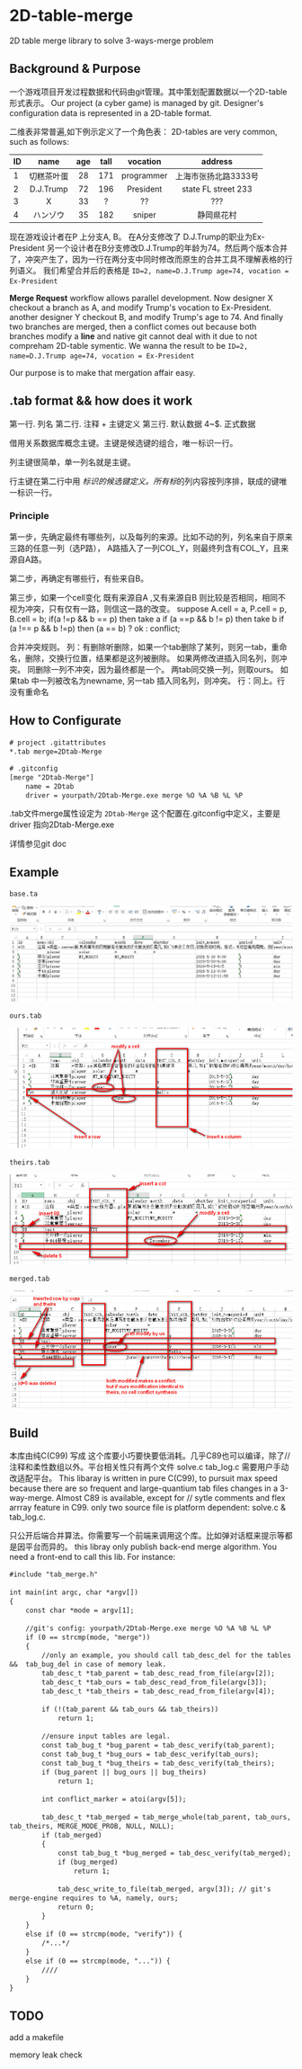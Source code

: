 # 2D-table-merge
2D table merge library to solve 3-ways-merge problem

## Background & Purpose
一个游戏项目开发过程数据和代码由git管理。其中策划配置数据以一个2D-table形式表示。
Our project (a cyber game) is managed by git. Designer's configuration data is represented in a 2D-table format.

二维表非常普遍,如下例示定义了一个角色表：
2D-tables are very common, such as follows:

|	ID	|   name  | age | tall | vocation | address 
| :-- | :--: | :--: | :--: | :--: | :--: |
| 1	|	切糕茶叶蛋 |  28  | 171 | programmer | 上海市张扬北路3333号 |
| 2 | D.J.Trump | 72 | 196 | President | state FL street 233 |
| 3 | X | 33 | ? | ?? | ???
| 4 | ハンゾウ | 35 | 182 | sniper | 静岡県花村 |

现在游戏设计者在P 上分支A, B。 在A分支修改了 D.J.Trump的职业为Ex-President
另一个设计者在B分支修改D.J.Trump的年龄为74。然后两个版本合并了，冲突产生了，因为一行在两分支中同时修改而原生的合并工具不理解表格的行列语义。
我们希望合并后的表格是 `ID=2, name=D.J.Trump age=74, vocation = Ex-President`

**Merge Request** workflow allows parallel development. Now designer X checkout a branch as A, and modify Trump's vocation to Ex-President.
another designer Y checkout B, and modify Trump's age to 74. And finally two branches are merged, then a conflict comes out because both branches modify a **line** and native git cannot deal with it due to not compreham 2D-table symentic. We wanna the result to be `ID=2, name=D.J.Trump age=74, vocation = Ex-President`

Our purpose is to make that mergation affair easy.

## .tab format && how does it work

第一行. 列名
第二行. 注释 + 主键定义
第三行. 默认数据
4~$.	正式数据

借用关系数据库概念主键。主键是候选键的组合，唯一标识一行。

列主键很简单，单一列名就是主键。

行主键在第二行中用 *标识的候选键定义。所有标*的列内容按列序排，联成的键唯一标识一行。

### Principle
第一步，先确定最终有哪些列，以及每列的来源。比如不动的列，列名来自于原来三路的任意一列（选P路）， A路插入了一列COL_Y，则最终列含有COL_Y，且来源自A路。

第二步，再确定有哪些行，有些来自B。

第三步，如果一个cell变化 既有来源自A ,又有来源自B 则比较是否相同，相同不视为冲突，只有仅有一路，则信这一路的改变。
		suppose A.cell = a, P.cell = p, B.cell = b; 
			if(a !=p && b == p) then take a
			if (a ==p && b != p) then take b
			if (a !== p && b !=p) then  (a == b) ? ok : conflict;

合并冲突规则。
列：有删除听删除，如果一个tab删除了某列，则另一tab，重命名，删除，交换行位置，结果都是这列被删除。
	如果两修改进插入同名列，则冲突。
	同删除一列不冲突，因为最终都是一个。
	两tab同交换一列，则取ours。
	如果tab 中一列被改名为newname, 另一tab 插入同名列，则冲突。
行：同上。行没有重命名


## How to Configurate

```
# project .gitattributes
*.tab merge=2Dtab-Merge
```

```
# .gitconfig
[merge "2Dtab-Merge"]
	name = 2Dtab
	driver = yourpath/2Dtab-Merge.exe merge %O %A %B %L %P
```

.tab文件merge属性设定为 `2Dtab-Merge` 这个配置在.gitconfig中定义，主要是driver 指向2Dtab-Merge.exe

详情参见git doc

## Example

	base.ta

![Origin](https://github.com/TanakaYasen/2D-table-merge/blob/main/image/base.jpg?raw=true)

	ours.tab
	
![Ours](https://github.com/TanakaYasen/2D-table-merge/blob/main/image/ours.jpg?raw=true)
	
	theirs.tab
	
![Theirs](https://github.com/TanakaYasen/2D-table-merge/blob/main/image/theirs.jpg?raw=true)
	
	merged.tab
![Merged](https://github.com/TanakaYasen/2D-table-merge/blob/main/image/merged.jpg?raw=true)

## Build

本库由纯C(C99) 写成 这个库要小巧要快要低消耗。几乎C89也可以编译，除了//注释和柔性数组以外。平台相关性只有两个文件 solve.c  tab_log.c 需要用户手动改适配平台。
This libaray is written in pure C(C99), to pursuit max speed because there are so frequent and large-quantium tab files changes in a 3-way-merge. Almost C89 is available, except for // sytle comments and flex arrray feature in C99.
only two source file is platform dependent: solve.c & tab_log.c.

只公开后端合并算法。你需要写一个前端来调用这个库。比如弹对话框来提示等都是因平台而异的。
this libray only publish back-end merge algorithm. You need a front-end to call this lib. For instance:

```
#include "tab_merge.h"

int main(int argc, char *argv[])
{
	const char *mode = argv[1];
	
	//git's config: yourpath/2Dtab-Merge.exe merge %O %A %B %L %P
	if (0 == strcmp(mode, "merge"))
	{
		//only an example, you should call tab_desc_del for the tables &&  tab_bug_del in case of memory leak.
		tab_desc_t *tab_parent = tab_desc_read_from_file(argv[2]);
		tab_desc_t *tab_ours = tab_desc_read_from_file(argv[3]);
		tab_desc_t *tab_theirs = tab_desc_read_from_file(argv[4]);
		
		if (!(tab_parent && tab_ours && tab_theirs))
			return 1;
		
		//ensure input tables are legal.	
		const tab_bug_t *bug_parent = tab_desc_verify(tab_parent);
		const tab_bug_t *bug_ours = tab_desc_verify(tab_ours);
		const tab_bug_t *bug_theirs = tab_desc_verify(tab_theirs);
		if (bug_parent || bug_ours || bug_theirs)
			return 1;
		
		int conflict_marker = atoi(argv[5]);
		
		tab_desc_t *tab_merged = tab_merge_whole(tab_parent, tab_ours, tab_theirs, MERGE_MODE_PROB, NULL, NULL);
		if (tab_merged)
		{
			const tab_bug_t *bug_merged = tab_desc_verify(tab_merged);
			if (bug_merged) 
				return 1;
			
			tab_desc_write_to_file(tab_merged, argv[3]); // git's merge-engine requires to %A, namely, ours;
			return 0;
		}
	}
	else if (0 == strcmp(mode, "verify")) {
		/*...*/
	}
	else if (0 == strcmp(mode, "...")) {
		////
	}
}

```


## TODO

add a makefile

memory leak check


